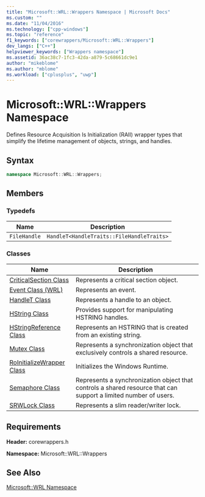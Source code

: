 ```yaml
---
title: "Microsoft::WRL::Wrappers Namespace | Microsoft Docs"
ms.custom: ""
ms.date: "11/04/2016"
ms.technology: ["cpp-windows"]
ms.topic: "reference"
f1_keywords: ["corewrappers/Microsoft::WRL::Wrappers"]
dev_langs: ["C++"]
helpviewer_keywords: ["Wrappers namespace"]
ms.assetid: 36ac38c7-1fc3-42da-a879-5c68661dc9e1
author: "mikeblome"
ms.author: "mblome"
ms.workload: ["cplusplus", "uwp"]
---
```

# Microsoft::WRL::Wrappers Namespace

Defines Resource Acquisition Is Initialization (RAII) wrapper types that simplify the lifetime management of objects, strings, and handles.

## Syntax

```cpp
namespace Microsoft::WRL::Wrappers;
```

## Members

### Typedefs

|Name|Description|
|----------|-----------------|
|`FileHandle`|`HandleT<HandleTraits::FileHandleTraits>`|

### Classes

|Name|Description|
|----------|-----------------|
|[CriticalSection Class](../windows/criticalsection-class.md)|Represents a critical section object.|
|[Event Class (WRL)](../windows/event-class-wrl.md)|Represents an event.|
|[HandleT Class](../windows/handlet-class.md)|Represents a handle to an object.|
|[HString Class](../windows/hstring-class.md)|Provides support for manipulating HSTRING handles.|
|[HStringReference Class](../windows/hstringreference-class.md)|Represents an HSTRING that is created from an existing string.|
|[Mutex Class](../windows/mutex-class.md)|Represents a synchronization object that exclusively controls a shared resource.|
|[RoInitializeWrapper Class](../windows/roinitializewrapper-class.md)|Initializes the Windows Runtime.|
|[Semaphore Class](../windows/semaphore-class.md)|Represents a synchronization object that controls a shared resource that can support a limited number of users.|
|[SRWLock Class](../windows/srwlock-class.md)|Represents a slim reader/writer lock.|

## Requirements

**Header:** corewrappers.h

**Namespace:** Microsoft::WRL::Wrappers

## See Also

[Microsoft::WRL Namespace](../windows/microsoft-wrl-namespace.md)